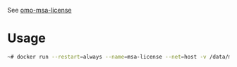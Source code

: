 See [omo-msa-license](https://github.com/xtech-cloud/omo-msa-license)

# Usage

```bash
~# docker run --restart=always --name=msa-license --net=host -v /data/msa-license:/root -e MSA_CONFIG_DEFINE='{"source":"consul","prefix":"/omo/msa/config/","key":"license.yaml","address":["127.0.0.1:8500"]}' -d xtechcloud/omo-license
```
